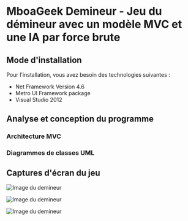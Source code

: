 # MboaGeek Demineur - Jeu du démineur avec un modèle MVC et une IA par force brute

## Mode d'installation

Pour l'installation, vous avez besoin des technologies suivantes : 
* Net Framework Version 4.6
* Metro UI Framework package
* Visual Studio 2012

## Analyse et conception du programme

### Architecture MVC


### Diagrammes de classes UML


##  Captures d'écran du jeu
![Image du demineur](https://raw.githubusercontent.com/BlackstarMC97/dit_mboageek_demineur/master/Super%20Demineur/Images/demineur1.JPG)

![Image du demineur](https://raw.githubusercontent.com/BlackstarMC97/dit_mboageek_demineur/master/Super%20Demineur/Images/demineur4.JPG)

![Image du demineur](https://raw.githubusercontent.com/BlackstarMC97/dit_mboageek_demineur/master/Super%20Demineur/Images/demineur5.JPG)

